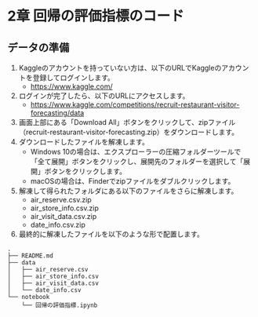 # 2章 回帰の評価指標のコード
## データの準備

1. Kaggleのアカウントを持っていない方は、以下のURLでKaggleのアカウントを登録してログインします。
   - https://www.kaggle.com/
2. ログインが完了したら、以下のURLにアクセスします。
   - https://www.kaggle.com/competitions/recruit-restaurant-visitor-forecasting/data
3. 画面上部にある「Download All」ボタンをクリックして、zipファイル（recruit-restaurant-visitor-forecasting.zip）をダウンロードします。
4. ダウンロードしたファイルを解凍します。
   - Windows 10の場合は、エクスプローラーの圧縮フォルダーツールで「全て展開」ボタンをクリックし、展開先のフォルダーを選択して「展開」ボタンをクリックします。
   - macOSの場合は、Finderでzipファイルをダブルクリックします。
5. 解凍して得られたフォルダにある以下のファイルをさらに解凍します。
    - air_reserve.csv.zip
    - air_store_info.csv.zip
    - air_visit_data.csv.zip
    - date_info.csv.zip
6. 最終的に解凍したファイルを以下のような形で配置します。

```
.
├── README.md
├── data
│   ├── air_reserve.csv
│   ├── air_store_info.csv
│   ├── air_visit_data.csv
│   └── date_info.csv
└── notebook
    └── 回帰の評価指標.ipynb
```
